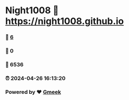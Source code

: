 # Night1008 :link: https://night1008.github.io 
### :page_facing_up: [6](https://night1008.github.io/tag.html) 
### :speech_balloon: 0 
### :hibiscus: 6536 
### :alarm_clock: 2024-04-26 16:13:20 
### Powered by :heart: [Gmeek](https://github.com/Meekdai/Gmeek)
